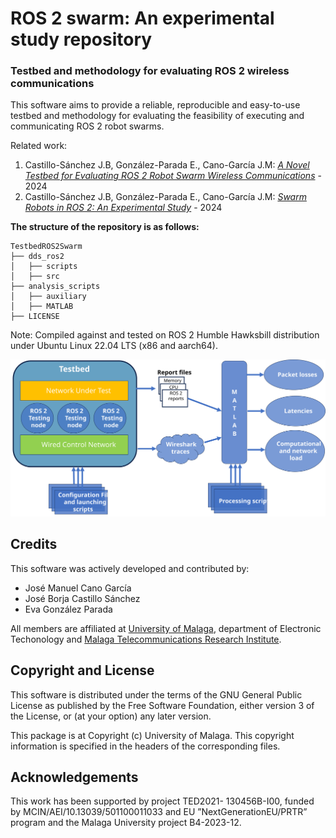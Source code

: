# ROS 2 swarm: An experimental study repository

### Testbed and methodology for evaluating ROS 2 wireless communications

This software aims to provide a reliable, reproducible and easy-to-use testbed and methodology for evaluating the feasibility of executing and communicating ROS 2 robot swarms. 

Related work:

1. Castillo-Sánchez J.B, González-Parada E., Cano-García J.M: *[A Novel Testbed for Evaluating ROS 2 Robot Swarm Wireless Communications](https://ieeexplore.ieee.org/document/10608676)* - 2024
2. Castillo-Sánchez J.B, González-Parada E., Cano-García J.M: *[Swarm Robots in ROS 2: An Experimental Study](https://ieeexplore.ieee.org/document/10699316)* - 2024

**The structure of the repository is as follows:**
```
TestbedROS2Swarm
├── dds_ros2
│   ├── scripts
│   ├── src
├── analysis_scripts
│   ├── auxiliary
│   ├── MATLAB
├── LICENSE
```

Note: Compiled against and tested on ROS 2 Humble Hawksbill distribution under Ubuntu Linux 22.04 LTS (x86 and aarch64).

![Graphical overview of the software contained in this repository](./software.svg)

## Credits

This software was actively developed and contributed by:
 - José Manuel Cano García
 - José Borja Castillo Sánchez
 - Eva González Parada

All members are affiliated at [University of Malaga](https://www.uma.es/), department of Electronic Techonology and [Malaga Telecommunications Research Institute](https://www.telma.uma.es/).


## Copyright and License

This software is distributed under the terms of the GNU General Public License as published by the Free Software Foundation, either version 3 of the License, or (at your option) any later version.

This package is at Copyright (c) University of Malaga. This copyright information is specified in the headers of the corresponding files.

## Acknowledgements

This work has been supported by project TED2021-
130456B-I00, funded by MCIN/AEI/10.13039/501100011033
and EU ”NextGenerationEU/PRTR” program and the Malaga
University project B4-2023-12.
